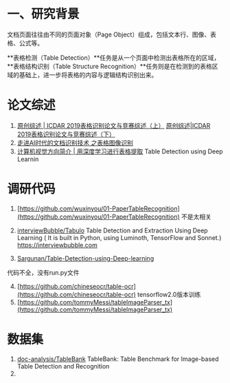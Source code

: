 
# 一、研究背景 
文档页面往往由不同的页面对象（Page Object）组成，包括文本行、图像、表格、公式等。

**表格检测（Table Detection）**任务是从一个页面中检测出表格所在的区域，
**表格结构识别（Table Structure Recognition）**任务则是在检测到的表格区域的基础上，进一步将表格的内容与逻辑结构识别出来。



# 论文综述
1. [原创综述 | ICDAR 2019表格识别论文与竞赛综述（上）](https://mp.weixin.qq.com/s/KFbWAJHWto7tPtTBp6QMTA)
 [原创综述|ICDAR 2019表格识别论文与竞赛综述（下）](https://mp.weixin.qq.com/s/5g_lbWIQuYFqWcwgKwJ65w)
2. [走进AI时代的文档识别技术 之表格图像识别](https://flashgene.com/archives/45642.html)
3. [计算机视觉方向简介 | 用深度学习进行表格提取](https://zhuanlan.zhihu.com/p/57432864)
Table Detection using Deep Learnin



# 调研代码
1. [https://github.com/wuxinyou/01-PaperTableRecognition](https://github.com/wuxinyou/01-PaperTableRecognition) 不是太相关
2. [interviewBubble/Tabulo](https://github.com/interviewBubble/Tabulo)
   Table Detection and Extraction Using Deep Learning ( It is built in Python, using Luminoth, TensorFlow and Sonnet.) https://interviewbubble.com

3. [Sargunan/Table-Detection-using-Deep-learning](https://github.com/Sargunan/Table-Detection-using-Deep-learning)

代码不全，没有run.py文件 

4. [https://github.com/chineseocr/table-ocr](https://github.com/chineseocr/table-ocr)   tensorflow2.0版本训练
5. [https://github.com/tommyMessi/tableImageParser_tx](https://github.com/tommyMessi/tableImageParser_tx) 



# 数据集
1. [doc-analysis/TableBank](https://github.com/doc-analysis/TableBank)
    TableBank: Table Benchmark for Image-based Table Detection and Recognition
2. 
